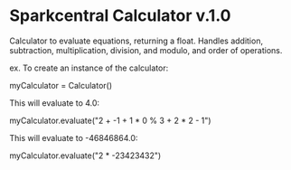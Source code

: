 # Sparkcentral Calculator v.1.0

Calculator to evaluate equations, returning a float. Handles addition, subtraction, multiplication, division, and modulo, and order of operations.

ex.
To create an instance of the calculator:

myCalculator = Calculator()

This will evaluate to 4.0:

myCalculator.evaluate("2 + -1 + 1 * 0 % 3 + 2 * 2 - 1")

This will evaluate to -46846864.0:

myCalculator.evaluate("2 * -23423432")

